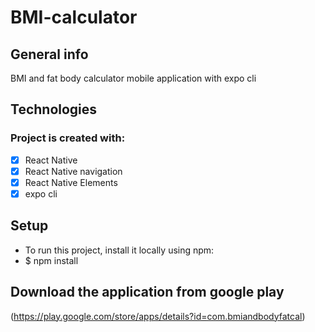 # BMI-calculator
## General info
BMI and fat body calculator mobile application with expo cli

## Technologies
### Project is created with:
- [x] React Native
- [x] React Native navigation
- [x] React Native Elements
- [x] expo cli

## Setup
- To run this project, install it locally using npm:
- $ npm install
## Download the application from google play
(https://play.google.com/store/apps/details?id=com.bmiandbodyfatcal)

